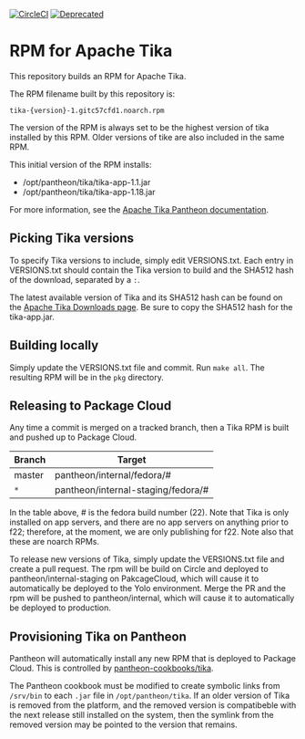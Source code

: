 [![CircleCI](https://circleci.com/gh/pantheon-systems/rpmbuild-tika.svg?style=shield)](https://circleci.com/gh/pantheon-systems/rpmbuild-tika)
[![Deprecated](https://img.shields.io/badge/Pantheon-Deprecated-yellow?logo=pantheon&color=FFDC28)](https://pantheon.io/docs/oss-support-levels#deprecated)


# RPM for Apache Tika

This repository builds an RPM for Apache Tika.

The RPM filename built by this repository is:
```
tika-{version}-1.gitc57cfd1.noarch.rpm
```
The version of the RPM is always set to be the highest version of tika installed by this RPM. Older versions of tike are also included in the same RPM.

This initial version of the RPM installs:

- /opt/pantheon/tika/tika-app-1.1.jar
- /opt/pantheon/tika/tika-app-1.18.jar

For more information, see the [Apache Tika Pantheon documentation](https://pantheon.io/docs/external-libraries/#apache-tika).

## Picking Tika versions

To specify Tika versions to include, simply edit VERSIONS.txt. Each entry in VERSIONS.txt should contain the Tika version to build and the SHA512 hash of the download, separated by a `:`.

The latest available version of Tika and its SHA512 hash can be found on the [Apache Tika Downloads page](https://tika.apache.org/download.html). Be sure to copy the SHA512 hash for the tika-app.jar.

## Building locally

Simply update the VERSIONS.txt file and commit. Run `make all`. The resulting RPM will be in the `pkg` directory.

## Releasing to Package Cloud

Any time a commit is merged on a tracked branch, then a Tika RPM is built and pushed up to Package Cloud.

Branch       | Target
------------ | ---------------
master       | pantheon/internal/fedora/#
`*`            | pantheon/internal-staging/fedora/#

In the table above, # is the fedora build number (22). Note that Tika is only installed on app servers, and there are no app servers on anything prior to f22; therefore, at the moment, we are only publishing for f22. Note also that these are noarch RPMs.

To release new versions of Tika, simply update the VERSIONS.txt file and create a pull request. The rpm will be build on Circle and deployed to pantheon/internal-staging on PakcageCloud, which will cause it to automatically be deployed to the Yolo environment.  Merge the PR and the rpm will be pushed to pantheon/internal, which will cause it to automatically be deployed to production.

## Provisioning Tika on Pantheon

Pantheon will automatically install any new RPM that is deployed to Package Cloud. This is controlled by [pantheon-cookbooks/tika](https://github.com/pantheon-cookbooks/tika/blob/master/recipes/default.rb).

The Pantheon cookbook must be modified to create symbolic links from `/srv/bin` to each `.jar` file in `/opt/pantheon/tika`. If an older version of Tika is removed from the platform, and the removed version is compatibeble with the next release still installed on the system, then the symlink from the removed version may be pointed to the version that remains.
